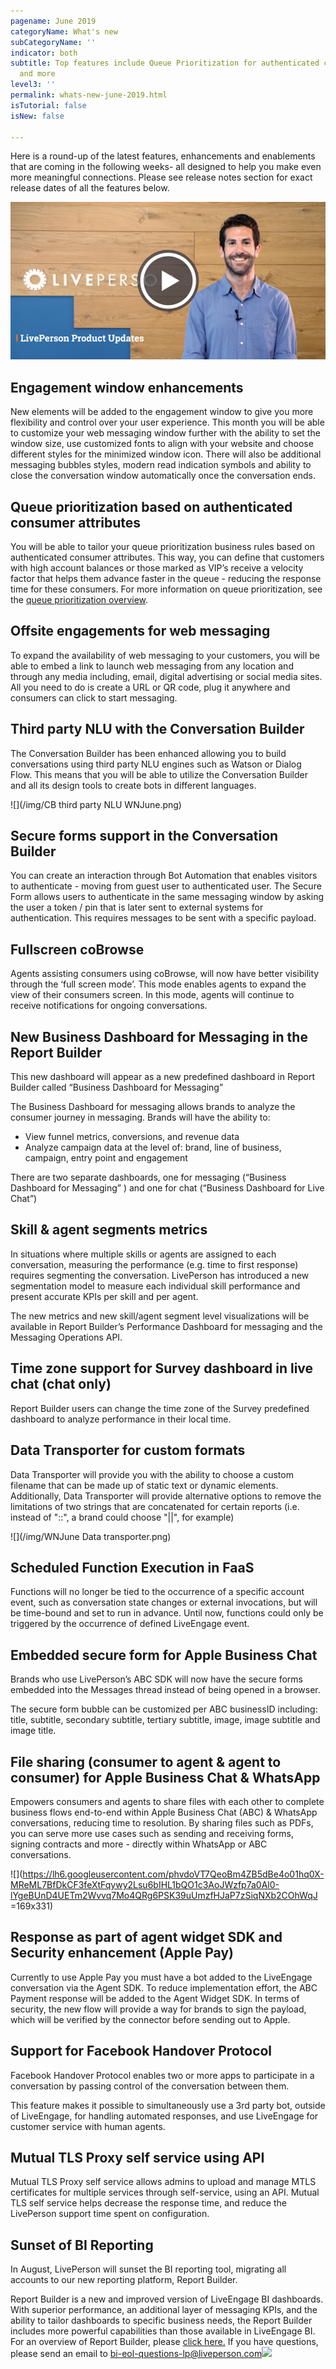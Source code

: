 ```yaml
---
pagename: June 2019
categoryName: What's new
subCategoryName: ''
indicator: both
subtitle: Top features include Queue Prioritization for authenticated consumer attributes
  and more
level3: ''
permalink: whats-new-june-2019.html
isTutorial: false
isNew: false

---
```

Here is a round-up of the latest features, enhancements and enablements that are coming in the following weeks- all designed to help you make even more meaningful connections. Please see release notes section for exact release dates of all the features below.

![](/img/02_EmailThumbnail_Mai19-1.jpg)

## Engagement window enhancements

New elements will be added to the engagement window to give you more flexibility and control over your user experience. This month you will be able to customize your web messaging window further with the ability to set the window size, use customized fonts to align with your website and choose different styles for the minimized window icon. There will also be additional messaging bubbles styles, modern read indication symbols and ability to close the conversation window automatically once the conversation ends.

## Queue prioritization based on authenticated consumer attributes

You will be able to tailor your queue prioritization business rules based on authenticated consumer attributes. This way, you can define that customers with high account balances or those marked as VIP’s receive a velocity factor that helps them advance faster in the queue - reducing the response time for these consumers. For more information on queue prioritization, see the [queue prioritization overview](https://knowledge.liveperson.com/contact-center-management-messaging-operations-queue-management-queue-prioritization-overview.html).

## Offsite engagements for web messaging

To expand the availability of web messaging to your customers, you will be able to embed a link to launch web messaging from any location and through any media including, email, digital advertising or social media sites. All you need to do is create a URL or QR code, plug it anywhere and consumers can click to start messaging.

## Third party NLU with the Conversation Builder

The Conversation Builder has been enhanced allowing you to build conversations using third party NLU engines such as Watson or Dialog Flow. This means that you will be able to utilize the Conversation Builder and all its design tools to create bots in different languages.

![](/img/CB third party NLU WNJune.png)

## Secure forms support in the Conversation Builder

You can create an interaction through Bot Automation that enables visitors to authenticate - moving from guest user to authenticated user. The Secure Form allows users to authenticate in the same messaging window by asking the user a token / pin that is later sent to external systems for authentication. This requires messages to be sent with a specific payload.

## Fullscreen coBrowse

Agents assisting consumers using coBrowse, will now have better visibility through the ‘full screen mode’. This mode enables agents to expand the view of their consumers screen. In this mode, agents will continue to receive notifications for ongoing conversations.

## New Business Dashboard for Messaging in the Report Builder

This new dashboard will appear as a new predefined dashboard in Report Builder called “Business Dashboard for Messaging”

The Business Dashboard for messaging allows brands to analyze the consumer journey in messaging. Brands will have the ability to:

* View funnel metrics, conversions, and revenue data
* Analyze campaign data at the level of: brand, line of business, campaign, entry point and engagement

There are two separate dashboards, one for messaging (“Business Dashboard for Messaging” ) and one for chat (“Business Dashboard for Live Chat”)

## Skill & agent segments metrics

In situations where multiple skills or agents are assigned to each conversation, measuring the performance (e.g. time to first response) requires segmenting the conversation. LivePerson has introduced a new segmentation model to measure each individual skill performance and present accurate KPIs per skill and per agent.

The new metrics and new skill/agent segment level visualizations will be available in Report Builder’s Performance Dashboard for messaging and the Messaging Operations API.

## Time zone support for Survey dashboard in live chat (chat only)

Report Builder users can change the time zone of the Survey predefined dashboard to analyze performance in their local time.

## Data Transporter for custom formats

Data Transporter will provide you with the ability to choose a custom filename that can be made up of static text or dynamic elements. Additionally, Data Transporter will provide alternative options to remove the limitations of two strings that are concatenated for certain reports (i.e. instead of "::", a brand could choose "||", for example)

![](/img/WNJune Data transporter.png)

## Scheduled Function Execution in FaaS

Functions will no longer be tied to the occurrence of a specific account event, such as conversation state changes or external invocations, but will be time-bound and set to run in advance. Until now, functions could only be triggered by the occurrence of defined LiveEngage event.

## Embedded secure form for Apple Business Chat

Brands who use LivePerson’s ABC SDK will now have the secure forms embedded into the Messages thread instead of being opened in a browser.

The secure form bubble can be customized per ABC businessID including: title, subtitle, secondary subtitle, tertiary subtitle, image, image subtitle and image title.

## File sharing (consumer to agent & agent to consumer) for Apple Business Chat & WhatsApp

Empowers consumers and agents to share files with each other to complete business flows end-to-end within Apple Business Chat (ABC) & WhatsApp conversations, reducing time to resolution. By sharing files such as PDFs, you can serve more use cases such as sending and receiving forms, signing contracts and more - directly within WhatsApp or ABC conversations.

![](https://lh6.googleusercontent.com/phvdoVT7QeoBm4ZB5dBe4o01hq0X-MReML7BfDkCF3feXtFqywy2Lsu6bIHL1bQO1c3AoJWzfp7a0Al0-lYgeBUnD4UETm2Wvvq7Mo4QRg6PSK39uUmzfHJaP7zSiqNXb2COhWqJ =169x331)

## Response as part of agent widget SDK and Security enhancement (Apple Pay)

Currently to use Apple Pay you must have a bot added to the LiveEngage conversation via the Agent SDK. To reduce implementation effort, the ABC Payment response will be added to the Agent Widget SDK. In terms of security, the new flow will provide a way for brands to sign the payload, which will be verified by the connector before sending out to Apple.

## Support for Facebook Handover Protocol

Facebook Handover Protocol enables two or more apps to participate in a conversation by passing control of the conversation between them.

This feature makes it possible to simultaneously use a 3rd party bot, outside of LiveEngage, for handling automated responses, and use LiveEngage for customer service with human agents.

## Mutual TLS Proxy self service using API

Mutual TLS Proxy self service allows admins to upload and manage MTLS certificates for multiple services through self-service, using an API. Mutual TLS self service helps decrease the response time, and reduce the LivePerson support time spent on configuration.

## Sunset of BI Reporting

In August, LivePerson will sunset the BI reporting tool, migrating all accounts to our new reporting platform, Report Builder.

Report Builder is a new and improved version of LiveEngage BI dashboards. With superior performance, an additional layer of messaging KPIs, and the ability to tailor dashboards to specific business needs, the Report Builder includes more powerful capabilities than those available in LiveEngage BI. For an overview of Report Builder, please [click here.](https://knowledge.liveperson.com/data-reporting-report-builder-report-builder-overview.html) If you have questions, please send an email to [bi-eol-questions-lp@liveperson.com](mailto:bi-eol-questions-lp@liveperson.com)![](https://ssl.gstatic.com/ui/v1/icons/mail/images/cleardot.gif)
